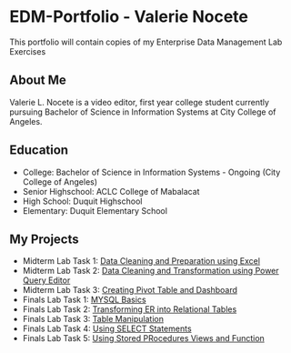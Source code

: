 # EDM-Portfolio - Valerie Nocete
This portfolio will contain copies of my Enterprise Data Management Lab Exercises

## About Me
Valerie L. Nocete is a video editor, first year college student currently pursuing Bachelor of Science in Information Systems at City College of Angeles.

## Education
- College: Bachelor of Science in Information Systems - Ongoing (City College of Angeles)
- Senior Highschool: ACLC College of Mabalacat
- High School: Duquit Highschool
- Elementary: Duquit Elementary School


## My Projects
- Midterm Lab Task 1: [Data Cleaning and Preparation using Excel](https://github.com/bangshiki/EDM-Portfolio/blob/e4fa5a5dfbcac16b7502bd94579fcd80f00d89d4/Midterm%20Task%201/README.md)
- Midterm Lab Task 2: [Data Cleaning and Transformation using Power Query Editor](https://github.com/bangshiki/EDM-Portfolio/tree/ad57ba803fb8e5c7968a623306a42f96740f5a99/Midterm%20Task%202)
- Midterm Lab Task 3: [Creating Pivot Table and Dashboard](https://github.com/bangshiki/EDM-Portfolio/tree/1126e9233254b9e8631374d6930e3f6bdf22406f/Midterm%20Task%203)
- Finals Lab Task 1: [MYSQL Basics](https://github.com/bangshiki/EDM-Portfolio/blob/bc9a0f80aae3edca042bb1f22aba2769b21873c5/Final%20Task%201/README.md)
- Finals Lab Task 2: [Transforming ER into Relational Tables](https://github.com/bangshiki/EDM-Portfolio/blob/bc9a0f80aae3edca042bb1f22aba2769b21873c5/Finals%20Task%202/README.md)
- Finals Lab Task 3: [Table Manipulation](https://github.com/bangshiki/EDM-Portfolio/blob/bc9a0f80aae3edca042bb1f22aba2769b21873c5/Finals%20Task%203/README.md)
- Finals Lab Task 4: [Using SELECT Statements](https://github.com/bangshiki/EDM-Portfolio/blob/43c298dd264a83d6ac2ac9da2e040f4b56885436/Finals%20Task%204/README.md)
- Finals Lab Task 5: [Using Stored PRocedures Views and Function](https://github.com/bangshiki/EDM-Portfolio/blob/b9990c696eda77467c1e7aa29c84cda1f4272cff/Finals%20Task%205/README.md)
